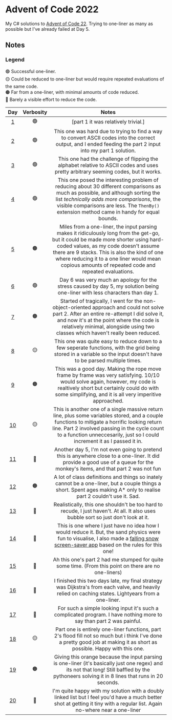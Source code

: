 # Advent of Code 2022
My C# solutions to [Advent of Code 22](https://adventofcode.com/2022). Trying to one-liner as many as possible but I've already failed at Day 5.

## Notes

### Legend
🟢 Successful one-liner.<br>
🟡 Could be reduced to one-liner but would require repeated evaluations of the same code.<br>
🟠 Far from a one-liner, with minimal amounts of code reduced.<br>
🔴 Barely a visible effort to reduce the code.

| **Day** | **Verbosity** | **Notes** |
|:---:|:---:|:---:|
| [1](AdventOfCode2022/Day1.cs) | 🟢 | [part 1 it was relatively trivial.] |
| [2](AdventOfCode2022/Day2.cs) | 🟢 | This one was hard due to trying to find a way to convert ASCII codes into the correct output, and I ended feeding the part 2 input into my part 1 solution. |
| [3](AdventOfCode2022/Day3.cs) | 🟢 | This one had the challenge of flipping the alphabet relative to ASCII codes and uses pretty arbitrary seeming codes, but it works. |
| [4](AdventOfCode2022/Day4.cs) | 🟢 | This one posed the interesting problem of reducing about 30 different comparisons as much as possible, and although sorting the list *technically adds more comparisons*, the visible comparisons are less. The `ThenBy()` extension method came in handy for equal bounds. |
| [5](AdventOfCode2022/Day5.cs) | 🟠 | Miles from a one-liner, the input parsing makes it ridiculously long from the get-go, but it could be made more shorter using hard-coded values, as my code doesn't assume there are 9 stacks. This is also the kind of one where reducing it to a one liner would mean copious amounts of repeated code and repeated evaluations. |
| [6](AdventOfCode2022/Day6.cs) | 🟢 | Day 6 was very much an apology for the stress caused by day 5, my solution being one-liner with less characters than day 1. |
| [7](AdventOfCode2022/Day7.cs) | 🟠 | Started of tragically, I went for the non-object-oriented approach and could not solve part 2. After an entire re-attempt I did solve it, and now it's at the point where the code is relatively minimal, alongside using two classes which haven't really been reduced. |
| [8](AdventOfCode2022/Day8.cs) | 🟡 | This one was quite easy to reduce down to a few seperate functions, with the grid being stored in a variable so the input doesn't have to be parsed multiple times. |
| [9](AdventOfCode2022/Day9.cs) | 🟠 | This was a good day. Making the rope move frame by frame was very satisfying. 10/10 would solve again, however, my code is realtively short but certainly could do with some simplifying, and it is all very imperitive approached. |
| [10](AdventOfCode2022/Day10.cs) | 🟡 | This is another one of a single massive return line, plus some variables stored, and a couple functions to mitigate a horrific looking return line. Part 2 involved passing in the cycle count to a function unneccesarily, just so I could increment it as I passed it in. |
| [11](AdventOfCode2022/Day11.cs) | 🔴 | Another day 5, I'm not even going to pretend this is anywhere close to a one-liner. It did provide a good use of a queue for the monkey's items, and that part 2 was not fun |
| [12](AdventOfCode2022/Day12.cs) | 🟠 | A lot of class definitions and things so inately cannot be a one-liner, but a couple things a short. Spent ages making A* only to realise part 2 couldn't use it. Sad. |
| [13](AdventOfCode2022/Day13.cs) | 🔴 | Realistically, this one shouldn't be too hard to recude, I just haven't. At all. It also uses bubble sort so just don't look at it. |
| [14](AdventOfCode2022/Day14.cs) | 🔴 | This is one where I just have no idea how I would reduce it. But, the sand physics were fun to visualise, I also made a [falling snow screen-saver app](https://github.com/joelheath24/ChristmasConsole) based on the rules for this one! |
| [15](AdventOfCode2022/Day15.cs) | 🔴 | Ah this one's part 2 had me stumped for quite some time. (From this point on there are no one-liners) |
| [16](AdventOfCode2022/Day16.cs) | 🔴 | I finished this two days late, my final strategy was Dijkstra's from each valve, and heavily relied on caching states. Lightyears from a one-liner. |
| [17](AdventOfCode2022/Day17.cs) | 🔴 | For such a simple looking input it's such a complicated program. I have nothing more to say than part 2 was painful. |
| [18](AdventOfCode2022/Day18.cs) | 🟡 | Part one is entirely one-liner functions, part 2's flood fill not so much but i think I've done a pretty good job at making it as short as possible. Happy with this one. |
| [19](AdventOfCode2022/Day19.cs) | 🟠 | Giving this orange because the input parsing is one-liner (it's basically just one regex) and its not that long! Still baffled by the pythoneers solving it in 8 lines that runs in 20 seconds. |
| [20](AdventOfCode2022/Day20.cs) | 🔴 | I'm quite happy with my solution with a doubly linked list but I feel you'd have a much better shot at getting it tiny with a regular list. Again no-where near a one-liner |
